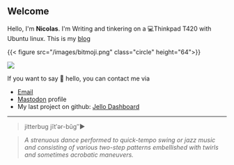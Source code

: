 
## Welcome 



Hello, I'm **Nicolas**.
I'm Writing and tinkering on a 💻Thinkpad T420 with Ubuntu linux. This is my [blog](/blog)

{{< figure src="/images/bitmoji.png" class="circle"  height="64">}} 

<p><img class="circle" src="/images/bitmoji.png" /></p>

If you want to say 👋 hello, you can contact me via

- [Email](mailto:nicksiv@disroot.org)
- [Mastodon](https://octodon.social/@nicksiv) profile
- My last project on github: [Jello Dashboard](https://github.com/nicksiv/jello-dashboard) 

---

>  jitterbug jĭt′ər-bŭg″►

   > *A strenuous dance performed to quick-tempo swing or jazz music and consisting of various two-step patterns embellished with twirls and sometimes acrobatic maneuvers.*

